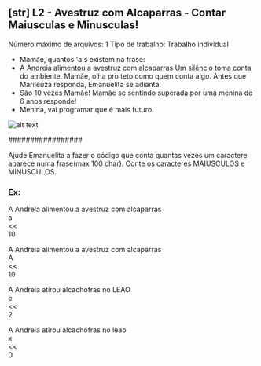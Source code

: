 ## [str] L2 - Avestruz com Alcaparras - Contar Maiusculas e Minusculas!
 Número máximo de arquivos: 1
Tipo de trabalho:  Trabalho individual
- Mamãe, quantos 'a's existem na frase:
- A Andreia alimentou a avestruz com alcaparras
Um silêncio toma conta do ambiente. Mamãe, olha pro teto
como quem conta algo. Antes que Marileuza responda, Emanuelita se adianta.
- São 10 vezes Mamãe!
Mamãe se sentindo superada por uma menina de 6 anos responde!
- Menina, vai programar que é mais futuro.

![alt text](image.png)

#################

Ajude Emanuelita a fazer o código que conta quantas vezes um caractere aparece numa frase(max 100 char).
Conte os caracteres MAIUSCULOS e MINUSCULOS.



### Ex:
>>
A Andreia alimentou a avestruz com alcaparras\
a\
<<\
10

>>
A Andreia alimentou a avestruz com alcaparras\
A\
<<\
10

>>
A Andreia atirou alcachofras no LEAO\
e\
<<\
2

>>
A Andreia atirou alcachofras no leao\
x\
<<\
0